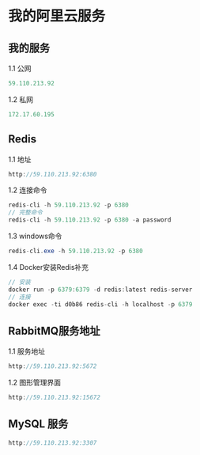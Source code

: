 

# 我的阿里云服务

## 我的服务

1.1 公网

```java
59.110.213.92
```

1.2 私网

```java
172.17.60.195
```

## Redis

1.1 地址

```java
http://59.110.213.92:6380
```

1.2 连接命令

```java
redis-cli -h 59.110.213.92 -p 6380
// 完整命令
redis-cli -h 59.110.213.92 -p 6380 -a password
```

1.3 windows命令

```java
redis-cli.exe -h 59.110.213.92 -p 6380
```

1.4 Docker安装Redis补充

```java
// 安装
docker run -p 6379:6379 -d redis:latest redis-server
// 连接
docker exec -ti d0b86 redis-cli -h localhost -p 6379 
```

## RabbitMQ服务地址

1.1 服务地址

```java
http://59.110.213.92:5672
```

1.2 图形管理界面

```java
http://59.110.213.92:15672
```

## MySQL 服务

```java
http://59.110.213.92:3307
```
